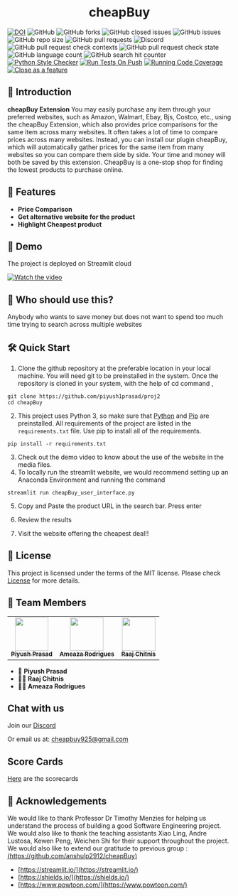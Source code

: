 
<h1 align="center">
  cheapBuy
</h1>


[![DOI](https://zenodo.org/badge/DOI/10.5281/zenodo.705900498.svg)](https://doi.org/10.5281/zenodo.705900498)
![GitHub](https://img.shields.io/github/license/piyush1prasad/proj2)
![GitHub forks](https://img.shields.io/github/forks/piyush1prasad/proj2)
![GitHub closed issues](https://img.shields.io/github/issues-closed/piyush1prasad/proj2)
![GitHub issues](https://img.shields.io/github/issues/piyush1prasad/proj2)
![GitHub repo size](https://img.shields.io/github/repo-size/piyush1prasad/proj2)
![GitHub pull requests](https://img.shields.io/github/issues-pr/piyush1prasad/proj2)
![Discord](https://img.shields.io/discord/1164632752960831498)
![GitHub pull request check contexts](https://img.shields.io/github/status/contexts/pulls/piyush1prasad/proj2/2)
![GitHub pull request check state](https://img.shields.io/github/status/s/pulls/piyush1prasad/proj2/1)
![GitHub language count](https://img.shields.io/github/languages/count/piyush1prasad/proj2)
![GitHub search hit counter](https://img.shields.io/github/search/piyush1prasad%20/proj2/cheap%20buy)
[![Python Style Checker](https://github.com/anshulp2912/cheapBuy/actions/workflows/style_checker.yml/badge.svg)](https://github.com/piyush1prasad/proj2/actions/workflows/style_checker.yml)
[![Run Tests On Push](https://github.com/anshulp2912/cheapBuy/actions/workflows/unit_test.yml/badge.svg)](https://github.com/piyush1prasad/proj2/actions/workflows/unit_test.yml)
[![Running Code Coverage](https://github.com/anshulp2912/cheapBuy/actions/workflows/code_cov.yml/badge.svg)](https://github.com/piyush1prasad/proj2/actions/workflows/main.yml)
[![Close as a feature](https://github.com/anshulp2912/cheapBuy/actions/workflows/close_as_a_feature.yml/badge.svg)](https://github.com/piyush1prasad/proj2/actions/workflows/close_as_a_feature.yml)

<!--Badges-->





## 📖 Introduction 

**cheapBuy Extension** You may easily purchase any item through your preferred websites, such as Amazon, Walmart, Ebay, Bjs, Costco, etc., using the cheapBuy Extension, which also provides price comparisons for the same item across many websites. It often takes a lot of time to compare prices across many websites. Instead, you can install our plugin cheapBuy, which will automatically gather prices for the same item from many websites so you can compare them side by side. Your time and money will both be saved by this extension. CheapBuy is a one-stop shop for finding the lowest products to purchase online.

## 🧐 Features 
- **Price Comparison**
- **Get alternative website for the product**
- **Highlight Cheapest product**


## 🚀 Demo
The project is deployed on Streamlit cloud

[![Watch the video](https://img.youtube.com/vi/oMpKkhVB0Eo/maxresdefault.jpg)](https://youtu.be/oMpKkhVB0Eo)

## :money_with_wings: Who should use this?
Anybody who wants to save money but does not want to spend too much time trying to search across multiple websites


## 🛠️ Quick Start 

1. Clone the github repository at the preferable location in your local machine. You will need git to be preinstalled in the system. Once the repository is cloned in your system, with the help of cd command ,
```
git clone https://github.com/piyush1prasad/proj2
cd cheapBuy
```
2. This project uses Python 3, so make sure that [Python](https://www.python.org/downloads/) and [Pip](https://pip.pypa.io/en/stable/installation/) are preinstalled. All requirements of the project are listed in the ```requirements.txt``` file. Use pip to install all of the requirements.
```
pip install -r requirements.txt
```
3. Check out the demo video to know about the use of the website in the media files.
4. To locally run the streamlit website, we would recommend setting up an Anaconda Environment and running the command
```
streamlit run cheapBuy_user_interface.py
```
5. Copy and Paste the product URL in the search bar. Press enter
   
7. Review the results
   
9. Visit the website offering the cheapest deal!!


## 📝 License 
This project is licensed under the terms of the MIT license. Please check [License](https://github.com/piyush1prasad/proj2/blob/master/LICENSE) for more details.


## 👥 Team Members 

<table>
  <tr>
    <td align="center"><a href="https://github.com/piyush1prasad"><img src="https://avatars.githubusercontent.com/u/54794049?s=64&v=4" width="75px;" alt=""/><br /><sub><b>Piyush Prasad </b></sub></a><br /></td>
    <td align="center"><a href="https://github.com/ameaza"><img src="https://avatars.githubusercontent.com/u/56881419?s=64&v=4" width="75px;" alt=""/><br /><sub><b>Ameaza Rodrigues</b></sub></a><br /></td>
    <td align="center"><a href="https://github.com/raajChit"><img src="https://avatars.githubusercontent.com/u/112723942?v=4" width="75px;" alt=""/><br /><sub><b>Raaj Chitnis</b></sub></a></td>
</tr>
</table>

- :raising_hand: **Piyush Prasad**
- :raising_hand_man: **Raaj Chitnis**
- :sassy_woman: **Ameaza Rodrigues**


## Chat with us
Join our [Discord](https://discord.gg/Vw46v5Av)

Or email us at: cheapbuy925@gmail.com


## Score Cards

[Here](https://docs.google.com/spreadsheets/d/1wuk8p1hj38N9aig3g4C0a22Q8zBikaV-VdsxiQKQrfA/edit?usp=sharing) are the scorecards

## 🙏 Acknowledgements 
We would like to thank Professor Dr Timothy Menzies for helping us understand the process of building a good Software Engineering project. We would also like to thank the teaching assistants Xiao Ling, Andre Lustosa, Kewen Peng, Weichen Shi for their support throughout the project.
We would also like to extend our gratitude to previous group : [(https://github.com/anshulp2912/cheapBuy)](https://github.com/anshulp2912/cheapBuy)
- [https://streamlit.io/](https://streamlit.io/)
- [https://shields.io/](https://shields.io/)
- [https://www.powtoon.com/](https://www.powtoon.com/)
<br>


